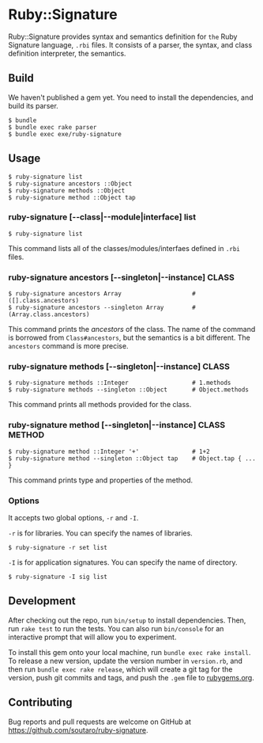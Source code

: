 # Ruby::Signature

Ruby::Signature provides syntax and semantics definition for `the` Ruby Signature language, `.rbi` files.
It consists of a parser, the syntax, and class definition interpreter, the semantics.

## Build

We haven't published a gem yet.
You need to install the dependencies, and build its parser.

```
$ bundle
$ bundle exec rake parser
$ bundle exec exe/ruby-signature
```

## Usage

```
$ ruby-signature list
$ ruby-signature ancestors ::Object
$ ruby-signature methods ::Object
$ ruby-signature method ::Object tap
```

### ruby-signature [--class|--module|interface] list

```
$ ruby-signature list
```

This command lists all of the classes/modules/interfaes defined in `.rbi` files.

### ruby-signature ancestors [--singleton|--instance] CLASS

```
$ ruby-signature ancestors Array                    # ([].class.ancestors)
$ ruby-signature ancestors --singleton Array        # (Array.class.ancestors)
```

This command prints the _ancestors_ of the class.
The name of the command is borrowed from `Class#ancestors`, but the semantics is a bit different.
The `ancestors` command is more precise.

### ruby-signature methods [--singleton|--instance] CLASS

```
$ ruby-signature methods ::Integer                  # 1.methods
$ ruby-signature methods --singleton ::Object       # Object.methods
```

This command prints all methods provided for the class.

### ruby-signature method [--singleton|--instance] CLASS METHOD

```
$ ruby-signature method ::Integer '+'               # 1+2
$ ruby-signature method --singleton ::Object tap    # Object.tap { ... }
```

This command prints type and properties of the method.

### Options

It accepts two global options, `-r` and `-I`.

`-r` is for libraries. You can specify the names of libraries.

```
$ ruby-signature -r set list
```

`-I` is for application signatures. You can specify the name of directory.

```
$ ruby-signature -I sig list
```

## Development

After checking out the repo, run `bin/setup` to install dependencies. Then, run `rake test` to run the tests. You can also run `bin/console` for an interactive prompt that will allow you to experiment.

To install this gem onto your local machine, run `bundle exec rake install`. To release a new version, update the version number in `version.rb`, and then run `bundle exec rake release`, which will create a git tag for the version, push git commits and tags, and push the `.gem` file to [rubygems.org](https://rubygems.org).

## Contributing

Bug reports and pull requests are welcome on GitHub at https://github.com/soutaro/ruby-signature.
